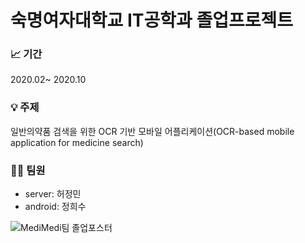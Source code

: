 # 숙명여자대학교 IT공학과 졸업프로젝트

### 📈 기간
2020.02~ 2020.10

### 💡 주제
일반의약품 검색을 위한 OCR 기반 모바일 어플리케이션(OCR-based mobile application for medicine search)<br>


### 👩‍💻 팀원
- server: 허정민
- android: 정희수

![MediMedi팀 졸업포스터](https://user-images.githubusercontent.com/35520314/99279142-3cb86680-2873-11eb-9401-f58ce496e37a.png)
